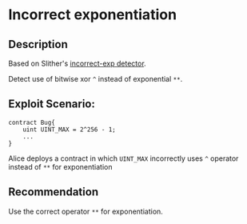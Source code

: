 # Incorrect exponentiation

## Description

Based on Slither's [incorrect-exp detector](https://github.com/crytic/slither/wiki/Detector-Documentation#incorrect-exponentiation).

Detect use of bitwise xor `^` instead of exponential `**`.

## Exploit Scenario:

```
contract Bug{
    uint UINT_MAX = 2^256 - 1;
    ...
}
```

Alice deploys a contract in which `UINT_MAX` incorrectly uses `^` operator instead of `**` for exponentiation

## Recommendation

Use the correct operator `**` for exponentiation.
